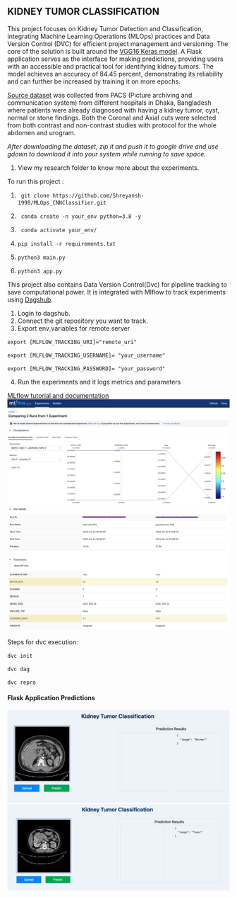 ## KIDNEY TUMOR CLASSIFICATION

This project focuses on Kidney Tumor Detection and Classification, integrating Machine Learning Operations (MLOps) practices and Data Version Control (DVC) for efficient project management and versioning. The core of the solution is built around the [VGG16 Keras model](https://www.tensorflow.org/api_docs/python/tf/keras/applications/VGG16). A Flask application serves as the interface for making predictions, providing users with an accessible and practical tool for identifying kidney tumors. The model achieves an accuracy of 84.45 percent, demonstrating its reliability and can further be increased by training it on more epochs. 

[Source dataset](https://www.kaggle.com/datasets/nazmul0087/ct-kidney-dataset-normal-cyst-tumor-and-stone/code) was collected from PACS (Picture archiving and communication system) from different hospitals in Dhaka, Bangladesh where patients were already diagnosed with having a kidney tumor, cyst, normal or stone findings. Both the Coronal and Axial cuts were selected from both contrast and non-contrast studies with protocol for the whole abdomen and urogram. 


*After downloading the dataset, zip it and push it to google drive and use gdown to download it into your system while running to save space.*

1. View my research folder to know more about the experiments.

To run this project :
1. ```
    git clone https://github.com/Shreyansh-1998/MLOps_CNNClassifier.git
   ```
2. ```
    conda create -n your_env python=3.8 -y
    ```
3. ```
    conda activate your_env/
   ```
4.  ```
    pip install -r requirements.txt
    ```
5.  ```
    python3 main.py
    ```
6.  ```
    python3 app.py
    ```
This project also contains Data Version Control(Dvc) for pipeline tracking to save computational power. It is integrated with Mlflow to track experiments using [Dagshub](https://dagshub.com/).

1. Login to dagshub.
2. Connect the git repository you want to track.
3. Export env_variables for remote server
```
export [MLFLOW_TRACKING_URI]="remote_uri"
```
```
export [MLFLOW_TRACKING_USERNAME]= "your_username"
```
```
export [MLFLOW_TRACKING_PASSWORD]= "your_password"
```
4. Run the experiments and it logs metrics and parameters

[MLflow tutorial and documentation](https://mlflow.org/)
![Prediction](Render/mlflow1.png "flow1")
![Prediction](Render/mlflow2.png "flow2")

Steps for dvc execution:

```
dvc init
```
```
dvc dag
```
```
dvc repro
```
#### Flask Application Predictions
![Prediction](Render/hostedsite.png "Prediction")
![Prediction](Render/predict_tumor.png "tumor")
